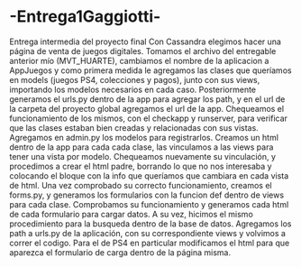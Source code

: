 # -Entrega1Gaggiotti-
Entrega intermedia del proyecto final
Con Cassandra elegimos hacer una página de venta de juegos digitales. 
Tomamos el archivo del entregable anterior mío (MVT_HUARTE), cambiamos el nombre de la aplicacion a AppJuegos y como primera medida le agregamos las clases que queríamos en models (juegos PS4, colecciones y pagos), junto con sus views, importando los modelos necesarios en cada caso.
Posteriormente generamos el urls.py dentro de la app para agregar los path, y en el url de la carpeta del proyecto global agregamos el url de la app.
Chequeamos el funcionamiento de los mismos, con el checkapp y runserver, para verificar que las clases estaban bien creadas y relacionadas con sus vistas.
Agregamos en admin.py los modelos para registrarlos.
Creamos un html dentro de la app para cada cada clase, las vinculamos a las views para tener una vista por modelo. Chequeamos nuevamente su vinculación, y procedimos a crear el html padre, borrando lo que no nos interesaba y colocando el bloque con la info que queríamos que cambiara en cada vista de html.
Una vez comprobado su correcto funcionamiento, creamos el forms.py, y generamos los formularios con la funcion def dentro de views para cada clase. Comprobamos su funcionamiento y generamos cada html de cada formulario para cargar datos. A su vez, hicimos el mismo procedimiento para la busqueda dentro de la base de datos.
Agregamos los path a urls.py de la aplicación, con su correspondiente views y volvimos a correr el codigo.
Para el de PS4 en particular modificamos el html para que aparezca el formulario de carga dentro de la página misma.
